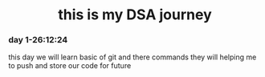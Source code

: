 <center><h1>this is my DSA journey </h1></center>
<h3> day 1-26:12:24</h3>
<p>this day we will learn basic of git and there commands they will helping me to push and store our code for future</p>